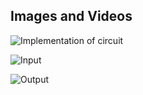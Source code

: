 
## Images and Videos

![Implementation of circuit](https://user-images.githubusercontent.com/94179036/144245240-ae6b5a9c-6b50-4561-b0ee-f516f33747c5.jpg)


![Input](https://user-images.githubusercontent.com/94179036/144245253-c63339cc-7a6e-4545-87e3-b55837c079bf.jpg)


![Output](https://user-images.githubusercontent.com/94179036/144245280-aa0790a7-af47-4c01-bd26-33ba4a26a613.jpg)
